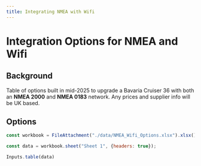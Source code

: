 ```yaml
---
title: Integrating NMEA with Wifi
---
```


# Integration Options for NMEA and Wifi

## Background

Table of options built in mid-2025 to upgrade a Bavaria Cruiser 36 with both an **NMEA 2000** and **NMEA 0183** network. Any prices and supplier info will be UK based.

## Options

```js
const workbook = FileAttachment("./data/NMEA_Wifi_Options.xlsx").xlsx();
```

```js 
const data = workbook.sheet("Sheet 1", {headers: true});
```


```js
Inputs.table(data)
```

